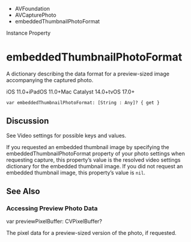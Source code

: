 

- AVFoundation
- AVCapturePhoto
-  embeddedThumbnailPhotoFormat 

Instance Property

# embeddedThumbnailPhotoFormat

A dictionary describing the data format for a preview-sized image accompanying the captured photo.

iOS 11.0+iPadOS 11.0+Mac Catalyst 14.0+tvOS 17.0+

``` source
var embeddedThumbnailPhotoFormat: [String : Any]? { get }
```

## Discussion

See Video settings for possible keys and values.

If you requested an embedded thumbnail image by specifying the embeddedThumbnailPhotoFormat property of your photo settings when requesting capture, this property’s value is the resolved video settings dictionary for the embedded thumbnail image. If you did not request an embedded thumbnail image, this property’s value is `nil`.

## See Also

### Accessing Preview Photo Data

var previewPixelBuffer: CVPixelBuffer?

The pixel data for a preview-sized version of the photo, if requested.

